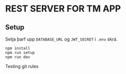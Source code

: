 # REST SERVER FOR TM APP

## Setup

Setja þarf upp `DATABASE_URL` og `JWT_SECRET` í `.env` skrá.

```
npm install
npm run setup
npm run dev
```


Testing git rules